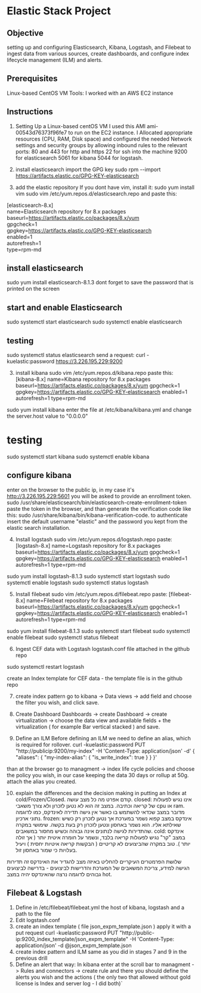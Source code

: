# Elastic Stack Project

## Objective
setting up and configuring Elasticsearch, Kibana, Logstash, and Filebeat to ingest data from various sources, create dashboards, and configure index lifecycle management (ILM) and alerts.

## Prerequisites
Linux-based CentOS VM
Tools:
I worked with an AWS EC2 instance

## Instructions
1. Setting Up a Linux-based centOS VM
I used this AMI ami-00543d76373f96fe7 to run on the EC2 instance.
I Allocated appropriate resources (CPU, RAM, Disk space) and configured the needed Network settings and security groups by allowing inbound rules to the relevant ports: 
80 and 443 for http and https
22 for ssh into the machine
9200 for elasticsearch
5061 for kibana
5044 for logstash.

2. install elasticsearch
import the GPG key
sudo rpm --import https://artifacts.elastic.co/GPG-KEY-elasticsearch

3. add the elastic repository
If you dont have vim, install it: sudo yum install vim
sudo vim /etc/yum.repos.d/elasticsearch.repo
and paste this:

[elasticsearch-8.x]<br>
name=Elasticsearch repository for 8.x packages<br>
baseurl=https://artifacts.elastic.co/packages/8.x/yum<br>
gpgcheck=1<br>
gpgkey=https://artifacts.elastic.co/GPG-KEY-elasticsearch<br>
enabled=1<br>
autorefresh=1<br>
type=rpm-md

## install elasticsearch
sudo yum install elasticsearch-8.1.3
dont forget to save the password that is printed on the screen
## start and enable Elasticsearch
sudo systemctl start elasticsearch
sudo systemctl enable elasticsearch

## testing
sudo systemctl status elasticsearch
send a request:
curl -kuelastic:password https://3.226.195.229:9200

3. install kibana
sudo vim /etc/yum.repos.d/kibana.repo
paste this:
[kibana-8.x]
name=Kibana repository for 8.x packages
baseurl=https://artifacts.elastic.co/packages/8.x/yum
gpgcheck=1
gpgkey=https://artifacts.elastic.co/GPG-KEY-elasticsearch
enabled=1
autorefresh=1
type=rpm-md

sudo yum install kibana
enter the file at /etc/kibana/kibana.yml and change the server.host value to "0.0.0.0" 
# testing
sudo systemctl start kibana
sudo systemctl enable kibana

## configure kibana
enter on the browser to the public ip, in my case it's http://3.226.195.229:5601
you will be asked to provide an enrollment token.
sudo /usr/share/elasticsearch/bin/elasticsearch-create-enrollment-token
paste the token in the browser, and than generate the verification code like this:
sudo /usr/share/kibana/bin/kibana-verification-code.
to authenticate insert the default username "elastic" and the password you kept from the elastic search installation.

4. Install logstash
sudo vim /etc/yum.repos.d/logstash.repo
paste:
[logstash-8.x]
name=Logstash repository for 8.x packages
baseurl=https://artifacts.elastic.co/packages/8.x/yum
gpgcheck=1
gpgkey=https://artifacts.elastic.co/GPG-KEY-elasticsearch
enabled=1
autorefresh=1
type=rpm-md

sudo yum install logstash-8.1.3
sudo systemctl start logstash
sudo systemctl enable logstash
sudo systemctl status logstash

5. Install filebeat
sudo vim /etc/yum.repos.d/filebeat.repo
paste:
[filebeat-8.x]
name=Filebeat repository for 8.x packages
baseurl=https://artifacts.elastic.co/packages/8.x/yum
gpgcheck=1
gpgkey=https://artifacts.elastic.co/GPG-KEY-elasticsearch
enabled=1
autorefresh=1
type=rpm-md

sudo yum install filebeat-8.1.3
sudo systemctl start filebeat
sudo systemctl enable filebeat
sudo systemctl status filebeat

6. Ingest CEF data with Logstash
logstash.conf file attached in the github repo

sudo systemctl restart logstash

create an Index template for CEF data - the template file is in the github repo

7. create index pattern
go to kibana -> Data views -> add field and choose the filter you wish, and click save.

8. Create Dashboard
Dashboards -> create Dashboard -> create virtualization -> choose the data view and available fields + the virtualization ( for example Bar vertical stacked ) and save.

9. Define an ILM
Before defining an ILM we need to define an alias, which is required for rollover.
curl -kuelastic:password PUT "http://publicip:9200/my-index" -H 'Content-Type: application/json' -d'
{
  "aliases": {
    "my-index-alias": {
      "is_write_index": true
    }
  }
}'

than at the browser go to managment -> index life cycle policies and choose the policy you wish, in our case keeping the data 30 days or rollup at 50g. attach the alias you created.

10. explain the differences and the decision making in putting an Index at cold/Frozen/Closed.
קודם אפרט מה כל מצב עושה.
closed:
אינו נגיש לפעולות של קריאה וכתיבה. במצב זה הוא לא נטען לזכרון ולא צורך משאבי cpu או ram.
מדובר במצב שכדאי להשתמש בו כאשר אין גישה תדירה לאינדקס, כמו לדוגמה נתוני ארכיון.
frozen:
אינדקס במצב קפוא נשמר במערכת אך נטען לזכרון רק כשיש שאילתא אליו.
הוא נשמר באחסון ונטען לזכרון רק בעת בקשה.
שימושי במקרה שהתדירות לגישה לנתונים אינה גבוהה וכשיש מחסור במשאבים.
cold:
אינדקס במצב "קר" נגיש לפעולות קריאה בלבד, ונשמר על חומרה איטית יותר ( אך זולה יותר ).
טוב במקרה שהביצועים לא קריטיים ( הבקשות קריאה איטיות יחסית ) ויעיל בעלויות כי שמור באחסון זול.

שלושת הפרמטרים העיקריים להחליט באיזה מצב להגדיר את האינדקס זה תדירות הגישה למידע, צריכת המשאבים של המערכת והדרישות לביצועים - בדרישה לביצועים גבוהים לדוגמה נרצה שהאינדקס יהיה במצב hot.

## Filebeat & Logstash
1. Define in /etc/filebeat/filebeat.yml the host of kibana, logstash and a path to the file
2. Edit logstash.conf 
3. create an index template ( file json_expm_template.json )
apply it with a put request curl -kuelastic:password PUT "http://public-ip:9200_index_template/json_expm_template" -H 'Content-Type: application/json' -d @json_expm_template.json
4. create index pattern and ILM same as you did in stages 7 and 9 in the previous drill
5. Define an alert that way:
In kibana enter at the scroll bar to managment -> Rules and connectors -> create rule 
and there you should define the alerts you wish and the actions ( the only two that allowed without gold license is Index and server log - I did both)`
